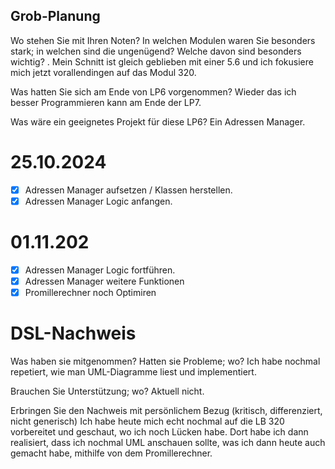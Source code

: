 ## Grob-Planung
Wo stehen Sie mit Ihren Noten? In welchen Modulen waren Sie besonders stark; in welchen sind die ungenügend? Welche davon sind besonders wichtig? .
Mein Schnitt ist gleich geblieben mit einer 5.6 und ich fokusiere mich jetzt vorallendingen auf das Modul 320.

Was hatten Sie sich am Ende von LP6 vorgenommen? 
Wieder das ich besser Programmieren kann am Ende der LP7.

Was wäre ein geeignetes Projekt für diese LP6? 
Ein Adressen Manager.

# 25.10.2024
- [X] Adressen Manager aufsetzen / Klassen herstellen.
- [X] Adressen Manager Logic anfangen.

# 01.11.202
- [X] Adressen Manager Logic fortführen.
- [X] Adressen Manager weitere Funktionen
- [X] Promillerechner noch Optimiren

# DSL-Nachweis
Was haben sie mitgenommen? Hatten sie Probleme; wo?
Ich habe nochmal repetiert, wie man UML-Diagramme liest und implementiert.

Brauchen Sie Unterstützung; wo?
Aktuell nicht.

Erbringen Sie den Nachweis mit persönlichem Bezug (kritisch, differenziert, nicht generisch)
Ich habe heute mich echt nochmal auf die LB 320 vorbereitet und geschaut, wo ich noch Lücken habe. Dort habe ich dann realisiert, dass ich nochmal UML anschauen sollte, was ich dann heute auch gemacht habe, mithilfe von dem Promillerechner.

 
